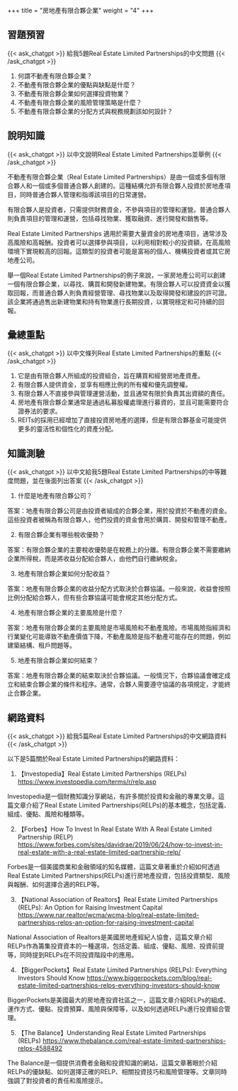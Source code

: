 +++
title = "房地產有限合夥企業"
weight = "4"
+++
## 習題預習
{{< ask_chatgpt >}}
給我5題Real Estate Limited Partnerships的中文問題
{{< /ask_chatgpt >}}



1. 何謂不動產有限合夥企業？
2. 不動產有限合夥企業的優點與缺點是什麼？
3. 不動產有限合夥企業如何選擇投資物業？
4. 不動產有限合夥企業的風險管理策略是什麼？
5. 不動產有限合夥企業的分配方式與稅務規劃該如何設計？   

## 說明知識
{{< ask_chatgpt >}}
以中文說明Real Estate Limited Partnerships並舉例
{{< /ask_chatgpt >}}



不動產有限合夥企業（Real Estate Limited Partnerships）是由一個或多個有限合夥人和一個或多個普通合夥人創建的。這種結構允許有限合夥人投資於房地產項目，同時普通合夥人管理和指導該項目的日常運營。

有限合夥人是投資者，只需提供財務資金，不參與項目的管理和運營。普通合夥人則負責項目的管理和運營，包括尋找物業、獲取融資、進行開發和銷售等。

Real Estate Limited Partnerships 適用於需要大量資金的房地產項目，通常涉及高風險和高報酬。投資者可以選擇參與項目，以利用相對較小的投資額，在高風險環境下實現較高的回報。這類型的投資者可能是富裕的個人、機構投資者或其它房地產公司。

舉一個Real Estate Limited Partnerships的例子來說，一家房地產公司可以創建一個有限合夥企業，以尋找、購買和開發新建物業。有限合夥人可以投資資金以獲取回報，而普通合夥人則負責經營管理、尋找物業以及取得開發和建設的許可證。該企業將通過售出新建物業和持有物業進行長期投資，以實現穩定和可持續的回報。   

## 彙總重點
{{< ask_chatgpt >}}
以中文條列Real Estate Limited Partnerships的重點
{{< /ask_chatgpt >}}



1. 它是由有限合夥人所組成的投資組合，旨在購買和經營房地產資產。
2. 有限合夥人提供資金，並享有相應比例的所有權和優先調整權。
3. 有限合夥人不直接參與管理運營活動，並且通常有限於負責其出資額的責任。
4. 房地產有限合夥企業通常是通過私募股權處理進行募資的，並且可能需要符合證券法的要求。
5. REITs的採用已經增加了直接投資房地產的選擇，但是有限合夥基金可能提供更多的靈活性和個性化的資產分配。   

## 知識測驗
{{< ask_chatgpt >}}
以中文給我5題Real Estate Limited Partnerships的中等難度問題，並在後面列出答案
{{< /ask_chatgpt >}}



1. 什麼是地產有限合夥公司？

答案：地產有限合夥公司是由投資者組成的合夥企業，用於投資於不動產的資金。這些投資者被稱為有限合夥人，他們投資的資金會用於購買、開發和管理不動產。

2. 有限合夥企業有哪些稅收優勢？

答案：有限合夥企業的主要稅收優勢是在稅務上的分離。有限合夥企業不需要繳納企業所得稅，而是將收益分配給合夥人，由他們自行繳納稅金。

3. 地產有限合夥企業如何分配收益？

答案：地產有限合夥企業的收益分配方式取決於合夥協議。一般來說，收益會按照比例分配給合夥人，但有些合夥協議可能會規定其他分配方式。

4. 地產有限合夥企業的主要風險是什麼？

答案：地產有限合夥企業的主要風險是市場風險和不動產風險。市場風險指經濟和行業變化可能導致不動產價值下降，不動產風險是指不動產可能存在的問題，例如建築結構、租戶問題等。

5. 地產有限合夥企業如何結束？

答案：地產有限合夥企業的結束取決於合夥協議。一般情況下，合夥協議會確定成立和結束合夥企業的條件和程序。通常，合夥人需要遵守協議的各項規定，才能終止合夥企業。   

## 網路資料
{{< ask_chatgpt >}}
給我5篇Real Estate Limited Partnerships的中文網路資料
{{< /ask_chatgpt >}}



以下是5篇關於Real Estate Limited Partnerships的網路資料：

1. 【Investopedia】Real Estate Limited Partnerships (RELPs)
https://www.investopedia.com/terms/r/relp.asp

Investopedia是一個財務知識分享網站，有許多關於投資和金融的專業文章。這篇文章介紹了Real Estate Limited Partnerships(RELPs)的基本概念，包括定義、組成、優點、風險和種類等。

2. 【Forbes】How To Invest In Real Estate With A Real Estate Limited Partnership (RELP)
https://www.forbes.com/sites/davidrae/2019/06/24/how-to-invest-in-real-estate-with-a-real-estate-limited-partnership-relp/

Forbes是一個美國商業和金融領域的知名媒體，這篇文章著重於介紹如何透過Real Estate Limited Partnerships(RELPs)進行房地產投資，包括投資類型、風險與報酬、如何選擇合適的RELP等。

3. 【National Association of Realtors】Real Estate Limited Partnerships (RELPs): An Option for Raising Investment Capital
https://www.nar.realtor/wcma/wcma-blog/real-estate-limited-partnerships-relps-an-option-for-raising-investment-capital

National Association of Realtors是美國房地產經紀人協會，這篇文章介紹RELPs作為籌集投資資本的一種選項，包括定義、組成、優點、風險、投資前提等，同時提到RELPs在不同投資階段中的應用。

4. 【BiggerPockets】Real Estate Limited Partnerships (RELPs): Everything Investors Should Know
https://www.biggerpockets.com/blog/real-estate-limited-partnerships-relps-everything-investors-should-know

BiggerPockets是美國最大的房地產投資社區之一，這篇文章介紹RELPs的組成、運作方式、優點、投資預算、風險與保障等，以及如何透過RELPs進行投資組合管理。

5. 【The Balance】Understanding Real Estate Limited Partnerships (RELPs)
https://www.thebalance.com/real-estate-limited-partnerships-relps-4588492

The Balance是一個提供消費者金融和投資知識的網站，這篇文章著眼於介紹RELPs的優缺點、如何選擇正確的RELP、相關投資技巧和風險管理等。文章同時強調了對投資者的責任和風險提示。   

